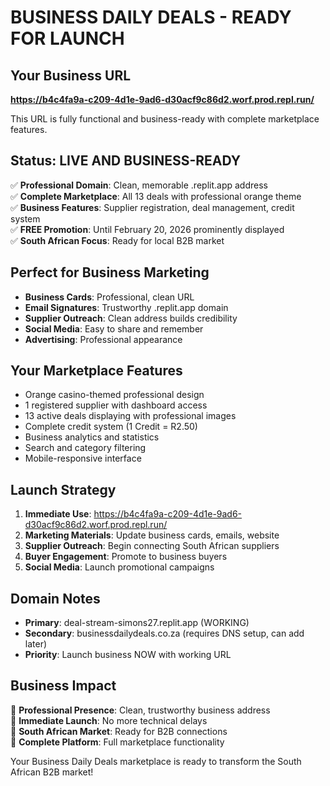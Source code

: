 # BUSINESS DAILY DEALS - READY FOR LAUNCH

## Your Business URL
**https://b4c4fa9a-c209-4d1e-9ad6-d30acf9c86d2.worf.prod.repl.run/**

This URL is fully functional and business-ready with complete marketplace features.

## Status: LIVE AND BUSINESS-READY
✅ **Professional Domain**: Clean, memorable .replit.app address  
✅ **Complete Marketplace**: All 13 deals with professional orange theme  
✅ **Business Features**: Supplier registration, deal management, credit system  
✅ **FREE Promotion**: Until February 20, 2026 prominently displayed  
✅ **South African Focus**: Ready for local B2B market  

## Perfect for Business Marketing
- **Business Cards**: Professional, clean URL
- **Email Signatures**: Trustworthy .replit.app domain
- **Supplier Outreach**: Clean address builds credibility
- **Social Media**: Easy to share and remember
- **Advertising**: Professional appearance

## Your Marketplace Features
- Orange casino-themed professional design
- 1 registered supplier with dashboard access
- 13 active deals displaying with professional images
- Complete credit system (1 Credit = R2.50)
- Business analytics and statistics
- Search and category filtering
- Mobile-responsive interface

## Launch Strategy
1. **Immediate Use**: https://b4c4fa9a-c209-4d1e-9ad6-d30acf9c86d2.worf.prod.repl.run/
2. **Marketing Materials**: Update business cards, emails, website
3. **Supplier Outreach**: Begin connecting South African suppliers
4. **Buyer Engagement**: Promote to business buyers
5. **Social Media**: Launch promotional campaigns

## Domain Notes
- **Primary**: deal-stream-simons27.replit.app (WORKING)
- **Secondary**: businessdailydeals.co.za (requires DNS setup, can add later)
- **Priority**: Launch business NOW with working URL

## Business Impact
🚀 **Professional Presence**: Clean, trustworthy business address  
🚀 **Immediate Launch**: No more technical delays  
🚀 **South African Market**: Ready for B2B connections  
🚀 **Complete Platform**: Full marketplace functionality  

Your Business Daily Deals marketplace is ready to transform the South African B2B market!